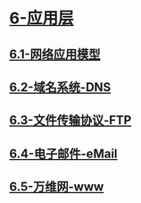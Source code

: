 # [6-应用层](./6-应用层/readme.md)

## [6.1-网络应用模型](./6-应用层/6.1-网络应用模型/readme.md)

## [6.2-域名系统-DNS](./6-应用层/6.2-域名系统-DNS/readme.md)

## [6.3-文件传输协议-FTP](./6-应用层/6.3-文件传输协议-FTP/readme.md)

## [6.4-电子邮件-eMail](./6-应用层/6.4-电子邮件-eMail/readme.md)

## [6.5-万维网-www](./6-应用层/6.5-万维网-www/readme.md)